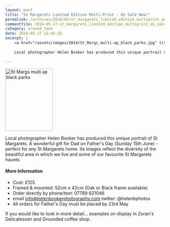 ```yaml
---
layout: post
title: "St Margarets Limited Edition Multi-Print - On Sale Now!"
permalink: /archives/2014/05/st_margarets_limited_edition_multiprint_on_sale_no.html
commentfile: 2014-05-17-st_margarets_limited_edition_multiprint_on_sale_no
category: around_town
date: 2014-05-17 12:44:25
excerpt: |
    <a href="/assets/images/2014/St_Margs_multi-ap_black_parks.jpg" title="See larger version of - St Margs multi ap black parks"><img src="/assets/images/2014/St_Margs_multi-ap_black_parks_thumb.jpg" width="150" height="198" alt="St Margs multi ap black parks" class="photo right" /></a>
    
    Local photographer Helen Booker has produced this unique portrait of St Margarets. A wonderful gift for Dad on Father's Day (Sunday 15th June) - perfect for any St Margarets home. Its images reflect the diversity of the beautiful area in which we live and some of our favourite St Margarets haunts.

---
```


<a href="/assets/images/2014/St_Margs_multi-ap_black_parks.jpg" title="See larger version of - St Margs multi ap black parks"><img src="/assets/images/2014/St_Margs_multi-ap_black_parks_thumb.jpg" width="150" height="198" alt="St Margs multi ap black parks" class="photo right" /></a>

Local photographer Helen Booker has produced this unique portrait of St Margarets. A wonderful gift for Dad on Father's Day (Sunday 15th June) - perfect for any St Margarets home. Its images reflect the diversity of the beautiful area in which we live and some of our favourite St Margarets haunts.

#### More Information

-   Cost: £125
-   Framed & mounted: 52cm x 42cm (Oak or Black frame available)
-   Order directly by phone/text: 07789 621046
-   email info@helenbookerphotography.com twitter: @helenbphotos
-   All orders for Father's Day must be placed by 23rd May

If you would like to look in more detail... examples on display in Zoran's Delicatessen and Grounded coffee shop.
